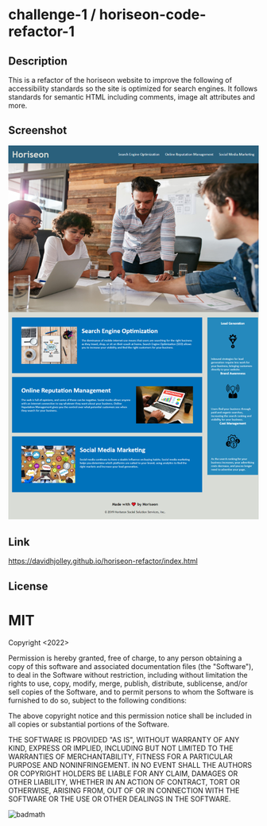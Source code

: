 # challenge-1 / horiseon-code-refactor-1

## Description

This is a refactor of the horiseon website to improve the following of accessibility standards so the site is optimized for search engines. It follows standards for semantic HTML including comments, image alt attributes and more.

## Screenshot

![screenshot of webpage](assets/images/screenshot.png)

## Link

https://davidhjolley.github.io/horiseon-refactor/index.html

## License

# MIT 

Copyright <2022> <David H Jolley>

Permission is hereby granted, free of charge, to any person obtaining a copy of this software and associated documentation files (the "Software"), to deal in the Software without restriction, including without limitation the rights to use, copy, modify, merge, publish, distribute, sublicense, and/or sell copies of the Software, and to permit persons to whom the Software is furnished to do so, subject to the following conditions:

The above copyright notice and this permission notice shall be included in all copies or substantial portions of the Software.

THE SOFTWARE IS PROVIDED "AS IS", WITHOUT WARRANTY OF ANY KIND, EXPRESS OR IMPLIED, INCLUDING BUT NOT LIMITED TO THE WARRANTIES OF MERCHANTABILITY, FITNESS FOR A PARTICULAR PURPOSE AND NONINFRINGEMENT. IN NO EVENT SHALL THE AUTHORS OR COPYRIGHT HOLDERS BE LIABLE FOR ANY CLAIM, DAMAGES OR OTHER LIABILITY, WHETHER IN AN ACTION OF CONTRACT, TORT OR OTHERWISE, ARISING FROM, OUT OF OR IN CONNECTION WITH THE SOFTWARE OR THE USE OR OTHER DEALINGS IN THE SOFTWARE.

![badmath](https://opensource.org/files/OSIApproved_1.png)